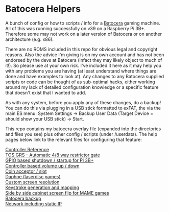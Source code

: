# Batocera Helpers
A bunch of config or how to scripts / info for a [Batocera](https://batocera.org/) gaming machine.  All of this was running successfully on v39 on a Raspberry Pi 3B+.  Therefore some may not work on a later version of Batocera or on another architecture (e.g. x86).  

There are no ROMS included in this repo for obvious legal and copyright reasons.  Also the advice I'm giving is on my own account and has not been endorsed by the devs at Batocera (infact they may likely object to much of it!).  So please use at your own risk.  I've included it here as it may help you with any problems you are having (at least understand where things are done and have examples to look at).  Any changes to any Batocera supplied scripts or code can be thought of as sub-optimal hacks, either working around my lack of detailed configuration knowledge or a specific feature that doesn't exist that I wanted to add.

As with any system, before you apply any of these changes, do a backup!  You can do this via plugging in a USB stick formatted to exFAT, the via the main ES menu: System Settings -> Backup User Data (Target Device = should show your USB stick) -> Start.

This repo contains my batocera overlay file (expanded into the directories and files you see) plus other config / scripts (under /userdata).  The help pages below link to the relevant files for configuring that feature:  

[Controller Reference](./README/Controller%20Reference%20README.md#controller-reference)  
[TOS GRS - Automatic 4/8 way restrictor gate](./README/TOS_GRS_Switch%20README.md#tos-grs---automatic-48-way-restrictor-gate)  
[GPIO based shutdown / startup for Pi 3B+](./README/PowerOffOn%20README.md#gpio-based-shutdown--startup-for-pi-3b)  
[Controller based volume up / down](./README/VolumeUpDown%20README.md#controller-based-volume-up--down)  
[Coin acceptor / slot](./README/CoinAcceptor%20README.md#coin-acceptor--slot)  
[Daphne (laserdisc games)](./README/Daphne%20README.md#daphne-laserdisc-games)  
[Custom screen resolution](./README/ScreenRes%20README.md#custom-screen-resolution)  
[Keystroke generation and mapping](./README/Keystroke%20README.md#keystroke-generation-and-mapping)  
[Side by side cabinet screen flip for MAME games](./README/SideBySide%20README.md)  
[Batocera backup](./README/Backup%20README.md)  
[Network including static IP](./README/Network%20README.md)  

